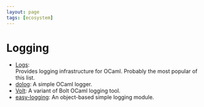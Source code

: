 ```yaml
---
layout: page
tags: [ecosystem]
---
```


# Logging

* [Logs](http://erratique.ch/software/logs):	
Provides logging infrastructure for OCaml. Probably the most popular of this list.	
* [dolog](https://github.com/UnixJunkie/dolog):
A simple OCaml logger.	
* [Volt](https://github.com/codinuum/volt):	
A variant of Bolt OCaml logging tool.	
* [easy-logging](https://github.com/sapristi/easy_logging):	
An object-based simple logging module.
